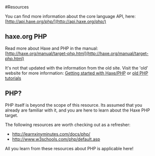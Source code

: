 #Resources

You can find more information about the core language API, here: [http://api.haxe.org/php/](http://api.haxe.org/php/)


## haxe.org PHP

Read more about Haxe and PHP in the manual:
[http://haxe.org/manual/target-php.html](http://haxe.org/manual/target-php.html)

It's not that updated with the information from the old site. Visit the 'old' website for more information: [Getting started with Haxe/PHP](http://old.haxe.org/doc/start/php) or [old PHP tutorials](http://old.haxe.org/doc/php)


## PHP?

PHP itself is beyond the scope of this resource. Its assumed that you already are familiar with it, and you are here to learn about the Haxe PHP target.

The following resources are worth checking out as a refresher:

* <http://learnxinyminutes.com/docs/php/>
* <http://www.w3schools.com/php/default.asp>

All you learn from these resources about PHP is applicable here! 

